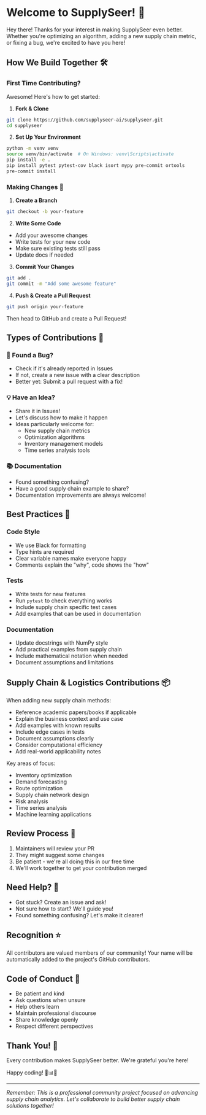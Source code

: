 # Welcome to SupplySeer! 🚚

Hey there! Thanks for your interest in making SupplySeer even better. Whether you're optimizing an algorithm, adding a new supply chain metric, or fixing a bug, we're excited to have you here!

## How We Build Together 🛠️

### First Time Contributing?
Awesome! Here's how to get started:

1. **Fork & Clone**
```bash
git clone https://github.com/supplyseer-ai/supplyseer.git
cd supplyseer
```

2. **Set Up Your Environment**
```bash
python -m venv venv
source venv/bin/activate  # On Windows: venv\Scripts\activate
pip install -e .
pip install pytest pytest-cov black isort mypy pre-commit ortools
pre-commit install
```

### Making Changes 📝

1. **Create a Branch**
```bash
git checkout -b your-feature
```

2. **Write Some Code**
- Add your awesome changes
- Write tests for your new code
- Make sure existing tests still pass
- Update docs if needed

3. **Commit Your Changes**
```bash
git add .
git commit -m "Add some awesome feature"
```

4. **Push & Create a Pull Request**
```bash
git push origin your-feature
```
Then head to GitHub and create a Pull Request!

## Types of Contributions 🌟

### 🐛 Found a Bug?
- Check if it's already reported in Issues
- If not, create a new issue with a clear description
- Better yet: Submit a pull request with a fix!

### 💡 Have an Idea?
- Share it in Issues!
- Let's discuss how to make it happen
- Ideas particularly welcome for:
  - New supply chain metrics
  - Optimization algorithms
  - Inventory management models
  - Time series analysis tools

### 📚 Documentation
- Found something confusing?
- Have a good supply chain example to share?
- Documentation improvements are always welcome!

## Best Practices 🎯

### Code Style
- We use Black for formatting
- Type hints are required
- Clear variable names make everyone happy
- Comments explain the "why", code shows the "how"

### Tests
- Write tests for new features
- Run `pytest` to check everything works
- Include supply chain specific test cases
- Add examples that can be used in documentation

### Documentation
- Update docstrings with NumPy style
- Add practical examples from supply chain
- Include mathematical notation when needed
- Document assumptions and limitations

## Supply Chain & Logistics Contributions 📦

When adding new supply chain methods:
- Reference academic papers/books if applicable
- Explain the business context and use case
- Add examples with known results
- Include edge cases in tests
- Document assumptions clearly
- Consider computational efficiency
- Add real-world applicability notes

Key areas of focus:
- Inventory optimization
- Demand forecasting
- Route optimization
- Supply chain network design
- Risk analysis
- Time series analysis
- Machine learning applications

## Review Process 👀

1. Maintainers will review your PR
2. They might suggest some changes
3. Be patient - we're all doing this in our free time
4. We'll work together to get your contribution merged

## Need Help? 🤝

- Got stuck? Create an issue and ask!
- Not sure how to start? We'll guide you!
- Found something confusing? Let's make it clearer!

## Recognition ⭐

All contributors are valued members of our community! Your name will be automatically added to the project's GitHub contributors.

## Code of Conduct 🤝

- Be patient and kind
- Ask questions when unsure
- Help others learn
- Maintain professional discourse
- Share knowledge openly
- Respect different perspectives

## Thank You! 🙏

Every contribution makes SupplySeer better. We're grateful you're here!

Happy coding! 🚚📊✨

---

*Remember: This is a professional community project focused on advancing supply chain analytics. Let's collaborate to build better supply chain solutions together!*
